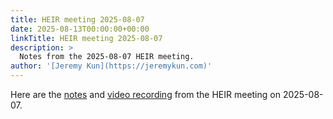 ```yaml
---
title: HEIR meeting 2025-08-07
date: 2025-08-13T00:00:00+00:00
linkTitle: HEIR meeting 2025-08-07
description: >
  Notes from the 2025-08-07 HEIR meeting.
author: '[Jeremy Kun](https://jeremykun.com)'
---
```


Here are the
[notes](https://docs.google.com/document/d/1v3P8LhabG75UCM3xhNcp9yTes3P7DpOqsVDFKVCSdwg/edit?usp=sharing)
and [video recording](https://youtu.be/t7T9dWtjM8Q) from the HEIR meeting on
2025-08-07.

<!-- mdformat global-off -->
